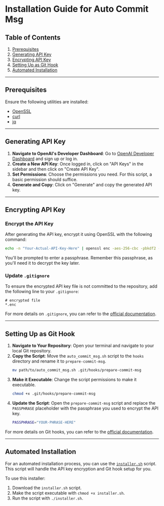 # Installation Guide for Auto Commit Msg

## Table of Contents
1. [Prerequisites](#prerequisites)
2. [Generating API Key](#generating-api-key)
3. [Encrypting API Key](#encrypting-api-key)
4. [Setting Up as Git Hook](#setting-up-as-git-hook)
5. [Automated Installation](#automated-installation)

---

## Prerequisites

Ensure the following utilities are installed:

- [OpenSSL](https://www.openssl.org/source/)
- [curl](https://curl.se/download.html)
- [jq](https://stedolan.github.io/jq/download/)

---

## Generating API Key

1. **Navigate to OpenAI's Developer Dashboard**: Go to [OpenAI Developer Dashboard](https://platform.openai.com/signup) and sign up or log in.
2. **Create a New API Key**: Once logged in, click on "API Keys" in the sidebar and then click on "Create API Key".
3. **Set Permissions**: Choose the permissions you need. For this script, a basic permission should suffice.
4. **Generate and Copy**: Click on "Generate" and copy the generated API key.

---

## Encrypting API Key

### Encrypt the API Key
After generating the API key, encrypt it using OpenSSL with the following command:

```bash
echo -n "Your-Actual-API-Key-Here" | openssl enc -aes-256-cbc -pbkdf2 -out api_key.enc
```

You'll be prompted to enter a passphrase. Remember this passphrase, as you'll need it to decrypt the key later.

### Update `.gitignore`
To ensure the encrypted API key file is not committed to the repository, add the following line to your `.gitignore`:

```plaintext
# encrypted file
*.enc
```

For more details on `.gitignore`, you can refer to the [official documentation](https://git-scm.com/docs/gitignore).

---

## Setting Up as Git Hook

1. **Navigate to Your Repository**: Open your terminal and navigate to your local Git repository.
2. **Copy the Script**: Move the `auto_commit_msg.sh` script to the `hooks` directory and rename it to `prepare-commit-msg`.
    ```bash
    mv path/to/auto_commit_msg.sh .git/hooks/prepare-commit-msg
    ```
3. **Make it Executable**: Change the script permissions to make it executable.
    ```bash
    chmod +x .git/hooks/prepare-commit-msg
    ```
4. **Update the Script**: Open the `prepare-commit-msg` script and replace the `PASSPHRASE` placeholder with the passphrase you used to encrypt the API key.
    ```bash
    PASSPHRASE="YOUR-PHRASE-HERE"
    ```

For more details on Git hooks, you can refer to the [official documentation](https://git-scm.com/book/en/v2/Customizing-Git-Git-Hooks).

---

## Automated Installation

For an automated installation process, you can use the [`installer.sh`](link-to-installer.sh) script. This script will handle the API key encryption and Git hook setup for you.

To use this installer:

1. Download the `installer.sh` script.
2. Make the script executable with `chmod +x installer.sh`.
3. Run the script with `./installer.sh`.

